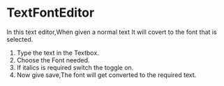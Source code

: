 # TextFontEditor
  In this text editor,When given a normal text It will covert to the font that is selected.

1) Type the text in the Textbox.
2) Choose the Font needed.
3) If italics is required switch the toggle on.
4) Now give save,The font will get converted to the required text.
